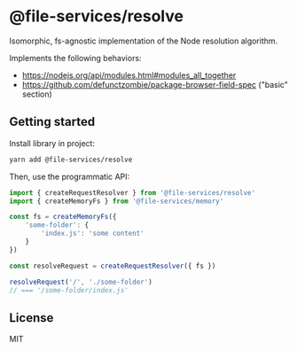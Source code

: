 # @file-services/resolve

Isomorphic, fs-agnostic implementation of the Node resolution algorithm.

Implements the following behaviors:
- https://nodejs.org/api/modules.html#modules_all_together
- https://github.com/defunctzombie/package-browser-field-spec ("basic" section)


## Getting started

Install library in project:
```sh
yarn add @file-services/resolve
```

Then, use the programmatic API:
```ts
import { createRequestResolver } from '@file-services/resolve'
import { createMemoryFs } from '@file-services/memory'

const fs = createMemoryFs({
    'some-folder': {
        'index.js': 'some content'
    }
})

const resolveRequest = createRequestResolver({ fs })

resolveRequest('/', './some-folder')
// === '/some-folder/index.js'
```

## License

MIT
